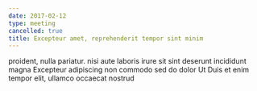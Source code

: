 ```yaml
---
date: 2017-02-12
type: meeting
cancelled: true
title: Excepteur amet, reprehenderit tempor sint minim
---
```

proident, nulla pariatur. nisi aute laboris irure sit sint deserunt incididunt magna Excepteur adipiscing non commodo sed do dolor Ut Duis et enim tempor elit, ullamco occaecat nostrud